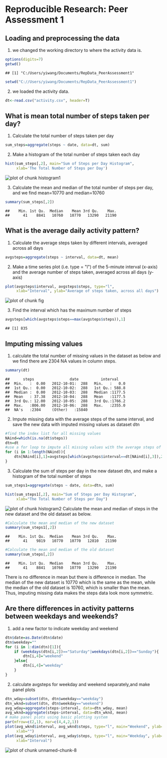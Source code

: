 # Reproducible Research: Peer Assessment 1
  
  
## Loading and preprocessing the data
1. we changed the working directory to where the activity data is.

```r
options(digits=7)
getwd()
```

```
## [1] "C:/Users/yiwang/Documents/RepData_PeerAssessment1"
```

```r
setwd("C://Users/yiwang/Documents/RepData_PeerAssessment1")
```

2. we loaded the activity data.

```r
dt<-read.csv("activity.csv", header=T)
```


## What is mean total number of steps taken per day?
1. Calculate the total number of steps taken per day

```r
sum_steps=aggregate(steps ~ date, data=dt, sum)
```

2. Make a histogram of the total number of steps taken each day

```r
hist(sum_steps[,2], main="Sum of Steps per Day Histogram", 
     xlab='The Total Number of Steps per Day')
```

![plot of chunk histogram1](./PA1_template_files/figure-html/histogram1.png) 

3. Calculate the mean and median of the total number of steps per day, and we find mean=10770 and median=10760

```r
summary(sum_steps[,2])
```

```
##    Min. 1st Qu.  Median    Mean 3rd Qu.    Max. 
##      41    8841   10760   10770   13290   21190
```


## What is the average daily activity pattern?
1. Calculate the average steps taken by different intervals, averaged across all days

```r
avgsteps=aggregate(steps ~ interval, data=dt, mean)
```
2. Make a time series plot (i.e. type = "l") of the 5-minute interval (x-axis) and the average number of steps taken, averaged across all days (y-axis)


```r
plot(avgsteps$interval, avgsteps$steps, type="l", 
     xlab="Interval", ylab="Average of steps taken, across all days")
```

![plot of chunk fig](./PA1_template_files/figure-html/fig.png) 

3. Find the interval which has the maximum number of steps

```r
avgsteps[which(avgsteps$steps==max(avgsteps$steps)),1]
```

```
## [1] 835
```


## Imputing missing values
1. calculate the total number of missing values in the dataset as below and we find there are 2304 NA values in column steps.

```r
summary(dt)
```

```
##      steps                date          interval     
##  Min.   :  0.00   2012-10-01:  288   Min.   :   0.0  
##  1st Qu.:  0.00   2012-10-02:  288   1st Qu.: 588.8  
##  Median :  0.00   2012-10-03:  288   Median :1177.5  
##  Mean   : 37.38   2012-10-04:  288   Mean   :1177.5  
##  3rd Qu.: 12.00   2012-10-05:  288   3rd Qu.:1766.2  
##  Max.   :806.00   2012-10-06:  288   Max.   :2355.0  
##  NA's   :2304     (Other)   :15840
```

2. Impute missing data with the average steps of the same interval, and save the new data with imputed missing values as dataset dtn

```r
#find the index list for all missing values
NAind=which(is.na(dt$steps))
dtn=dt
#use a for loop to impute all missing values with the average steps of the same interval
for (i in 1:length(NAind)){
    dtn[NAind[i],1]=avgsteps[which(avgsteps$interval==dt[NAind[i],3]),2]
}
```

3. Calculate the sum of steps per day in the new dataset dtn, and make a histogram of the total number of steps

```r
sum_steps1=aggregate(steps ~ date, data=dtn, sum)

hist(sum_steps1[,2], main="Sum of Steps per Day Histogram",
     xlab="The Total Number of Steps per Day")
```

![plot of chunk histogram2](./PA1_template_files/figure-html/histogram2.png) 
Calculate the mean and median of steps in the new dataset and the old dataset as below.

```r
#Calculate the mean and median of the new dataset
summary(sum_steps1[,2])
```

```
##    Min. 1st Qu.  Median    Mean 3rd Qu.    Max. 
##      41    9819   10770   10770   12810   21190
```

```r
#Calculate the mean and median of the old dataset
summary(sum_steps[,2])
```

```
##    Min. 1st Qu.  Median    Mean 3rd Qu.    Max. 
##      41    8841   10760   10770   13290   21190
```
There is no difference in mean but there is difference in median. The median of the new dataset is 10770 which is the same as the mean, while the median of the old dataset is 10760, which is smaller than the mean. Thus, imputing missing data makes the steps data look more symmetric.


## Are there differences in activity patterns between weekdays and weekends?
1. add a new factor to indicate weekday and weekend

```r
dtn$date=as.Date(dtn$date)
dtn$weekday=""
for (i in 1:dim(dtn)[1]){
    if (weekdays(dtn[i,2])=="Saturday"|weekdays(dtn[i,2])=="Sunday"){
        dtn[i,4]="weekend"
    }else{
        dtn[i,4]="weekday"
    }
}
```
2. calculate avgsteps for weekday and weekend separately,and make panel plots

```r
dtn_wday=subset(dtn, dtn$weekday=="weekday")
dtn_wknd=subset(dtn, dtn$weekday=="weekend")
avg_wday=aggregate(steps~interval, data=dtn_wday, mean)
avg_wknd=aggregate(steps~interval, data=dtn_wknd, mean)
# make panel plots using basic plotting system
par(mfrow=c(2,1), mar=c(4,4,2,1))
plot(avg_wknd$interval, avg_wknd$steps, type="l", main="Weekend", ylab="Number of Steps", 
     xlab="")
plot(avg_wday$interval, avg_wday$steps, type="l", main="Weekday", ylab="Number of Steps", 
     xlab="Interval")
```

![plot of chunk unnamed-chunk-8](./PA1_template_files/figure-html/unnamed-chunk-8.png) 

